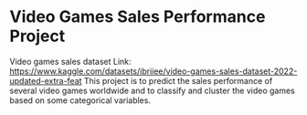 # Video Games Sales Performance Project

Video games sales dataset Link: https://www.kaggle.com/datasets/ibriiee/video-games-sales-dataset-2022-updated-extra-feat
This project is to predict the sales performance of several video games worldwide and to classify and cluster the video games based on some categorical variables.
